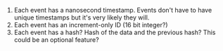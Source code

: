 1. Each event has a nanosecond timestamp. Events don't have to have unique timestamps but it's very likely they will.
2. Each event has an increment-only ID (16 bit integer?)
3. Each event has a hash? Hash of the data and the previous hash? This could be an optional feature?
